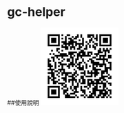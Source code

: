 # gc-helper
##使用說明
![image](https://raw.githubusercontent.com/linhsjoseph/gc-helper/master/8f4ZO5hjzF.png)
